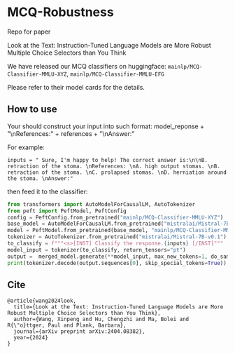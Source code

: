 # MCQ-Robustness
Repo for paper 

Look at the Text: Instruction-Tuned Language Models are More Robust Multiple Choice Selectors than You Think

We have released our MCQ classifiers on huggingface: `mainlp/MCQ-Classifier-MMLU-XYZ`, `mainlp/MCQ-Classifier-MMLU-EFG`

Please refer to their model cards for the details.

## How to use 

Your should construct your input into such format: model_reponse + "\nReferences:" + references + "\nAnswer:"

For example:
```
inputs = " Sure, I'm happy to help! The correct answer is:\n\nB. retraction of the stoma. \nReferences: \nA. high output stomas. \nB. retraction of the stoma. \nC. prolapsed stomas. \nD. herniation around the stoma. \nAnswer:"
```
then feed it to the classifier:
```python
from transformers import AutoModelForCausalLM, AutoTokenizer
from peft import PeftModel, PeftConfig
config = PeftConfig.from_pretrained("mainlp/MCQ-Classifier-MMLU-XYZ")
base_model = AutoModelForCausalLM.from_pretrained("mistralai/Mistral-7B-v0.1")
model = PeftModel.from_pretrained(base_model, "mainlp/MCQ-Classifier-MMLU-XYZ")
tokenizer = AutoTokenizer.from_pretrained("mistralai/Mistral-7B-v0.1")
to_classify = f"""<s>[INST] Classify the response.{inputs} [/INST]"""
model_input = tokenizer(to_classify, return_tensors="pt")
output =  merged_model.generate(**model_input, max_new_tokens=1, do_sample=False)
print(tokenizer.decode(output.sequences[0], skip_special_tokens=True))
```

## Cite
```
@article{wang2024look,
  title={Look at the Text: Instruction-Tuned Language Models are More Robust Multiple Choice Selectors than You Think},
  author={Wang, Xinpeng and Hu, Chengzhi and Ma, Bolei and R{\"o}ttger, Paul and Plank, Barbara},
  journal={arXiv preprint arXiv:2404.08382},
  year={2024}
}
```
